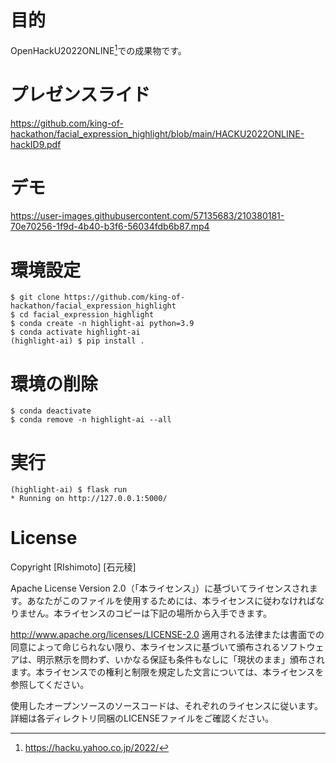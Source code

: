 # 目的
OpenHackU2022ONLINE[^1]での成果物です。

[^1]:https://hacku.yahoo.co.jp/2022/

# プレゼンスライド
https://github.com/king-of-hackathon/facial_expression_highlight/blob/main/HACKU2022ONLINE-hackID9.pdf

# デモ
https://user-images.githubusercontent.com/57135683/210380181-70e70256-1f9d-4b40-b3f6-56034fdb6b87.mp4

# 環境設定
```
$ git clone https://github.com/king-of-hackathon/facial_expression_highlight
$ cd facial_expression_highlight
$ conda create -n highlight-ai python=3.9
$ conda activate highlight-ai
(highlight-ai) $ pip install .
```

# 環境の削除
```
$ conda deactivate
$ conda remove -n highlight-ai --all
```

# 実行
```
(highlight-ai) $ flask run
* Running on http://127.0.0.1:5000/
```

# License

Copyright [RIshimoto] [石元稜]

Apache License Version 2.0（「本ライセンス」）に基づいてライセンスされます。あなたがこのファイルを使用するためには、本ライセンスに従わなければなりません。本ライセンスのコピーは下記の場所から入手できます。

http://www.apache.org/licenses/LICENSE-2.0
適用される法律または書面での同意によって命じられない限り、本ライセンスに基づいて頒布されるソフトウェアは、明示黙示を問わず、いかなる保証も条件もなしに「現状のまま」頒布されます。本ライセンスでの権利と制限を規定した文言については、本ライセンスを参照してください。

使用したオープンソースのソースコードは、それぞれのライセンスに従います。
詳細は各ディレクトリ同梱のLICENSEファイルをご確認ください。
